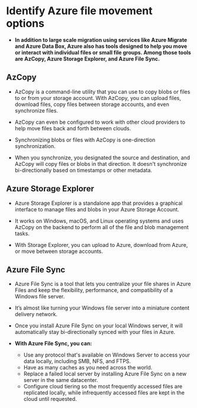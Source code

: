 # Identify Azure file movement options


- **In addition to large scale migration using services like Azure Migrate and Azure Data Box, Azure also has tools designed to help you move or interact with individual files or small file groups. Among those tools are AzCopy, Azure Storage Explorer, and Azure File Sync.**

## AzCopy

- AzCopy is a command-line utility that you can use to copy blobs or files to or from your storage account. With AzCopy, you can upload files, download files, copy files between storage accounts, and even synchronize files. 

- AzCopy can even be configured to work with other cloud providers to help move files back and forth between clouds.

- Synchronizing blobs or files with AzCopy is one-direction synchronization. 

- When you synchronize, you designated the source and destination, and AzCopy will copy files or blobs in that direction. It doesn't synchronize bi-directionally based on timestamps or other metadata.

## Azure Storage Explorer

- Azure Storage Explorer is a standalone app that provides a graphical interface to manage files and blobs in your Azure Storage Account. 

- It works on Windows, macOS, and Linux operating systems and uses AzCopy on the backend to perform all of the file and blob management tasks. 

- With Storage Explorer, you can upload to Azure, download from Azure, or move between storage accounts.

## Azure File Sync

- Azure File Sync is a tool that lets you centralize your file shares in Azure Files and keep the flexibility, performance, and compatibility of a Windows file server. 

- It’s almost like turning your Windows file server into a miniature content delivery network.

- Once you install Azure File Sync on your local Windows server, it will automatically stay bi-directionally synced with your files in Azure.

- **With Azure File Sync, you can:**

	- Use any protocol that's available on Windows Server to access your data locally, including SMB, NFS, and FTPS.
	- Have as many caches as you need across the world.
	- Replace a failed local server by installing Azure File Sync on a new server in the same datacenter.
	- Configure cloud tiering so the most frequently accessed files are replicated locally, while infrequently accessed files are kept in the cloud until requested.
